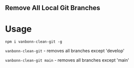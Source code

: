 ## Remove All Local Git Branches

# Usage

`npm i vanbonn-clean-git -g`

`vanbonn-clean-git` - removes all branches except 'develop'

`vanbonn-clean-git main` - removes all branches except 'main'